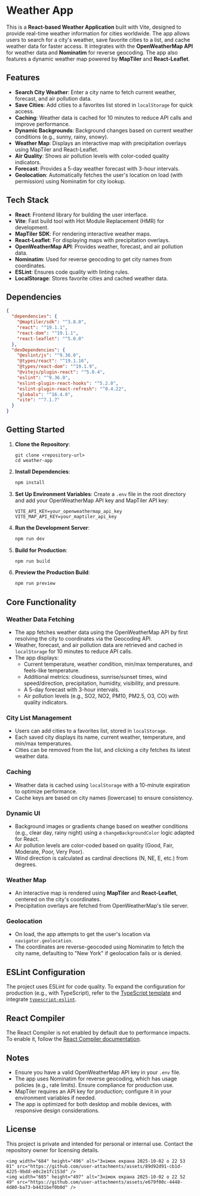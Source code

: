 # Weather App

This is a **React-based Weather Application** built with Vite, designed to provide real-time weather information for cities worldwide. The app allows users to search for a city's weather, save favorite cities to a list, and cache weather data for faster access. It integrates with the **OpenWeatherMap API** for weather data and **Nominatim** for reverse geocoding. The app also features a dynamic weather map powered by **MapTiler** and **React-Leaflet**.

## Features

- **Search City Weather**: Enter a city name to fetch current weather, forecast, and air pollution data.
- **Save Cities**: Add cities to a favorites list stored in `localStorage` for quick access.
- **Caching**: Weather data is cached for 10 minutes to reduce API calls and improve performance.
- **Dynamic Backgrounds**: Background changes based on current weather conditions (e.g., sunny, rainy, snowy).
- **Weather Map**: Displays an interactive map with precipitation overlays using MapTiler and React-Leaflet.
- **Air Quality**: Shows air pollution levels with color-coded quality indicators.
- **Forecast**: Provides a 5-day weather forecast with 3-hour intervals.
- **Geolocation**: Automatically fetches the user's location on load (with permission) using Nominatim for city lookup.

## Tech Stack

- **React**: Frontend library for building the user interface.
- **Vite**: Fast build tool with Hot Module Replacement (HMR) for development.
- **MapTiler SDK**: For rendering interactive weather maps.
- **React-Leaflet**: For displaying maps with precipitation overlays.
- **OpenWeatherMap API**: Provides weather, forecast, and air pollution data.
- **Nominatim**: Used for reverse geocoding to get city names from coordinates.
- **ESLint**: Ensures code quality with linting rules.
- **LocalStorage**: Stores favorite cities and cached weather data.

## Dependencies

```json
{
  "dependencies": {
    "@maptiler/sdk": "^3.8.0",
    "react": "^19.1.1",
    "react-dom": "^19.1.1",
    "react-leaflet": "^5.0.0"
  },
  "devDependencies": {
    "@eslint/js": "^9.36.0",
    "@types/react": "^19.1.16",
    "@types/react-dom": "^19.1.9",
    "@vitejs/plugin-react": "^5.0.4",
    "eslint": "^9.36.0",
    "eslint-plugin-react-hooks": "^5.2.0",
    "eslint-plugin-react-refresh": "^0.4.22",
    "globals": "^16.4.0",
    "vite": "^7.1.7"
  }
}
```

## Getting Started

1. **Clone the Repository**:
   ```bash:disable-run
   git clone <repository-url>
   cd weather-app
   ```

2. **Install Dependencies**:
   ```bash
   npm install
   ```

3. **Set Up Environment Variables**:
   Create a `.env` file in the root directory and add your OpenWeatherMap API key and MapTiler API key:
   ```env
   VITE_API_KEY=your_openweathermap_api_key
   VITE_MAP_API_KEY=your_maptiler_api_key
   ```

4. **Run the Development Server**:
   ```bash
   npm run dev
   ```

5. **Build for Production**:
   ```bash
   npm run build
   ```

6. **Preview the Production Build**:
   ```bash
   npm run preview
   ```

## Core Functionality

### Weather Data Fetching
- The app fetches weather data using the OpenWeatherMap API by first resolving the city to coordinates via the Geocoding API.
- Weather, forecast, and air pollution data are retrieved and cached in `localStorage` for 10 minutes to reduce API calls.
- The app displays:
  - Current temperature, weather condition, min/max temperatures, and feels-like temperature.
  - Additional metrics: cloudiness, sunrise/sunset times, wind speed/direction, precipitation, humidity, visibility, and pressure.
  - A 5-day forecast with 3-hour intervals.
  - Air pollution levels (e.g., SO2, NO2, PM10, PM2.5, O3, CO) with quality indicators.

### City List Management
- Users can add cities to a favorites list, stored in `localStorage`.
- Each saved city displays its name, current weather, temperature, and min/max temperatures.
- Cities can be removed from the list, and clicking a city fetches its latest weather data.

### Caching
- Weather data is cached using `localStorage` with a 10-minute expiration to optimize performance.
- Cache keys are based on city names (lowercase) to ensure consistency.

### Dynamic UI
- Background images or gradients change based on weather conditions (e.g., clear day, rainy night) using a `changeBackgroundColor` logic adapted for React.
- Air pollution levels are color-coded based on quality (Good, Fair, Moderate, Poor, Very Poor).
- Wind direction is calculated as cardinal directions (N, NE, E, etc.) from degrees.

### Weather Map
- An interactive map is rendered using **MapTiler** and **React-Leaflet**, centered on the city's coordinates.
- Precipitation overlays are fetched from OpenWeatherMap's tile server.

### Geolocation
- On load, the app attempts to get the user's location via `navigator.geolocation`.
- The coordinates are reverse-geocoded using Nominatim to fetch the city name, defaulting to "New York" if geolocation fails or is denied.

## ESLint Configuration
The project uses ESLint for code quality. To expand the configuration for production (e.g., with TypeScript), refer to the [TypeScript template](https://github.com/vitejs/vite/tree/main/packages/create-vite/template-react-ts) and integrate [`typescript-eslint`](https://typescript-eslint.io).

## React Compiler
The React Compiler is not enabled by default due to performance impacts. To enable it, follow the [React Compiler documentation](https://react.dev/learn/react-compiler/installation).

## Notes
- Ensure you have a valid OpenWeatherMap API key in your `.env` file.
- The app uses Nominatim for reverse geocoding, which has usage policies (e.g., rate limits). Ensure compliance for production use.
- MapTiler requires an API key for production; configure it in your environment variables if needed.
- The app is optimized for both desktop and mobile devices, with responsive design considerations.

## License
This project is private and intended for personal or internal use. Contact the repository owner for licensing details.
```
<img width="684" height="496" alt="Знімок екрана 2025-10-02 о 22 53 01" src="https://github.com/user-attachments/assets/89d92d91-cb1d-4225-9bdd-e0c2e1fc153d" />
<img width="685" height="497" alt="Знімок екрана 2025-10-02 о 22 52 49" src="https://github.com/user-attachments/assets/e679f00c-4448-4d80-ba73-b4431bef0b0d" />



